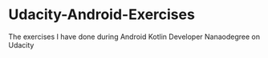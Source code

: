 # Udacity-Android-Exercises

The exercises I have done during Android Kotlin Developer Nanaodegree on Udacity
